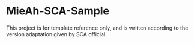 # MieAh-SCA-Sample
This project is for template reference only, and is written according to the version adaptation given by SCA official.